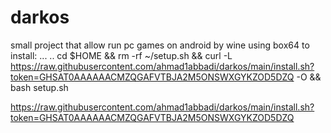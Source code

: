 # darkos
small project that allow run pc games on android by wine using box64 
to 
install:
...
..
cd $HOME && rm -rf ~/setup.sh && curl -L https://raw.githubusercontent.com/ahmad1abbadi/darkos/main/install.sh?token=GHSAT0AAAAAACMZQGAFVTBJA2M5ONSWXGYKZOD5DZQ -O && bash setup.sh


https://raw.githubusercontent.com/ahmad1abbadi/darkos/main/install.sh?token=GHSAT0AAAAAACMZQGAFVTBJA2M5ONSWXGYKZOD5DZQ
